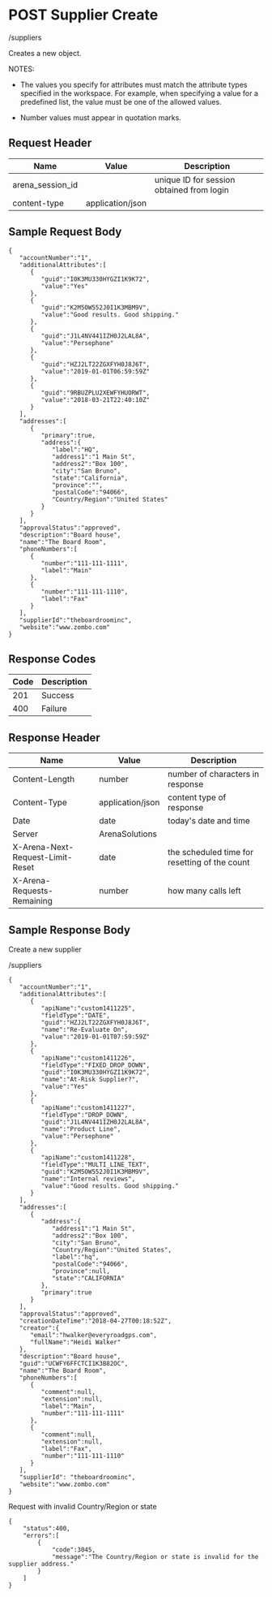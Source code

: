# POST Supplier Create


/suppliers

Creates a new  object. 

NOTES:

* The values you specify for attributes must match the attribute types specified in the workspace. For example, when specifying a value for a predefined list, the value must be one of the allowed values.

* Number values must appear in quotation marks.

## Request Header

| Name | Value | Description |
|  --- |  --- |  --- | 
| arena_session_id |   | unique ID for session obtained from login |
| content\-type | application/json |   |

## Sample Request Body
```
{
   "accountNumber":"1",
   "additionalAttributes":[
      {
         "guid":"I0K3MU330HYGZI1K9K72",
         "value":"Yes"
      },
      {
         "guid":"K2M5OW552J0I1K3MBM9V",
         "value":"Good results. Good shipping."
      },
      {
         "guid":"J1L4NV441IZH0J2LAL8A",
         "value":"Persephone"
      },
      {
         "guid":"HZJ2LT22ZGXFYH0J8J6T",
         "value":"2019-01-01T06:59:59Z"
      },
      {
         "guid":"9RBUZPLU2XEWFYHUORWT",
         "value":"2018-03-21T22:40:10Z"
      }
   ],
   "addresses":[
      {
         "primary":true,
         "address":{
            "label":"HQ",
            "address1":"1 Main St",
            "address2":"Box 100",
            "city":"San Bruno",
            "state":"California",
            "province":"",
            "postalCode":"94066",
            "Country/Region":"United States"
         }
      }
   ],
   "approvalStatus":"approved",
   "description":"Board house",
   "name":"The Board Room",
   "phoneNumbers":[
      {
         "number":"111-111-1111",
         "label":"Main"
      },
      {
         "number":"111-111-1110",
         "label":"Fax"
      }
   ],
   "supplierId":"theboardroominc",
   "website":"www.zombo.com"
}
```
## Response Codes

| Code | Description |
|  --- |  --- | 
| 201 | Success |
| 400 | Failure |

## Response Header

| Name | Value | Description |
|  --- |  --- |  --- | 
| Content\-Length | number | number of characters in response |
| Content\-Type | application/json | content type of response |
| Date | date | today's date and time |
| Server | ArenaSolutions |   |
| X\-Arena\-Next\-Request\-Limit\-Reset  | date | the scheduled time for resetting of the count |
| X\-Arena\-Requests\-Remaining  | number | how many calls left |

## Sample Response Body
Create a new supplier



/suppliers

```
{
   "accountNumber":"1",
   "additionalAttributes":[
      {
         "apiName":"custom1411225",
         "fieldType":"DATE",
         "guid":"HZJ2LT22ZGXFYH0J8J6T",
         "name":"Re-Evaluate On",
         "value":"2019-01-01T07:59:59Z"
      },
      {
         "apiName":"custom1411226",
         "fieldType":"FIXED_DROP_DOWN",
         "guid":"I0K3MU330HYGZI1K9K72",
         "name":"At-Risk Supplier?",
         "value":"Yes"
      },
      {
         "apiName":"custom1411227",
         "fieldType":"DROP_DOWN",
         "guid":"J1L4NV441IZH0J2LAL8A",
         "name":"Product Line",
         "value":"Persephone"
      },
      {
         "apiName":"custom1411228",
         "fieldType":"MULTI_LINE_TEXT",
         "guid":"K2M5OW552J0I1K3MBM9V",
         "name":"Internal reviews",
         "value":"Good results. Good shipping."
      }
   ],
   "addresses":[
      {
         "address":{
            "address1":"1 Main St",
            "address2":"Box 100",
            "city":"San Bruno",
            "Country/Region":"United States",
            "label":"hq",
            "postalCode":"94066",
            "province":null,
            "state":"CALIFORNIA"
         },
         "primary":true
      }
   ],
   "approvalStatus":"approved",
   "creationDateTime":"2018-04-27T00:18:52Z",
   "creator":{
      "email":"hwalker@everyroadgps.com",
      "fullName":"Heidi Walker"
   },
   "description":"Board house",
   "guid":"UCWFY6FFCTCI1K3B82OC",
   "name":"The Board Room",
   "phoneNumbers":[
      {
         "comment":null,
         "extension":null,
         "label":"Main",
         "number":"111-111-1111"
      },
      {
         "comment":null,
         "extension":null,
         "label":"Fax",
         "number":"111-111-1110"
      }
   ],
   "supplierId": "theboardroominc",
   "website":"www.zombo.com"
}
```
Request with invalid Country/Region or state

```
{  
    "status":400,
    "errors":[  
        {  
            "code":3045,
            "message":"The Country/Region or state is invalid for the supplier address."
        }
    ]
}
```
